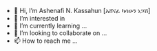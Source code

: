 - 👋 Hi, I’m Ashenafi N. Kassahun [አሸናፊ ካሳሁን ነጋሽ]
- 👀 I’m interested in 
- 🌱 I’m currently learning ...
- 💞️ I’m looking to collaborate on ...
- 📫 How to reach me ...

<!---
hereheis-ashenafi/hereheis-ashenafi is a ✨ special ✨ repository because its `README.md` (this file) appears on your GitHub profile.
You can click the Preview link to take a look at your changes.
--->
